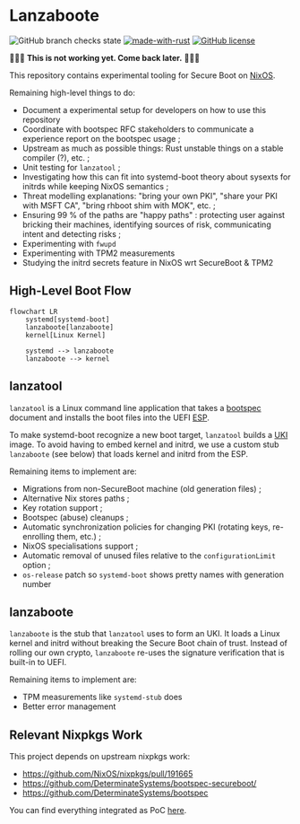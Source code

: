 # Lanzaboote

![GitHub branch checks state](https://img.shields.io/github/checks-status/blitz/lanzaboote/master)
[![made-with-rust](https://img.shields.io/badge/Made%20with-Rust-1f425f.svg)](https://www.rust-lang.org/)
[![GitHub license](https://img.shields.io/github/license/blitz/lanzaboot.svg)](https://github.com/blitz/lanzaboote/blob/master/LICENSE)

🚧🚧🚧 **This is not working yet. Come back later.** 🚧🚧🚧

This repository contains experimental tooling for Secure Boot on
[NixOS](https://nixos.org/).

Remaining high-level things to do:

- Document a experimental setup for developers on how to use this repository
- Coordinate with bootspec RFC stakeholders to communicate a experience report on the bootspec usage ;
- Upstream as much as possible things: Rust unstable things on a stable compiler (?), etc. ;
- Unit testing for `lanzatool` ;
- Investigating how this can fit into systemd-boot theory about sysexts for initrds while keeping NixOS semantics ;
- Threat modelling explanations: "bring your own PKI", "share your PKI with MSFT CA", "bring rhboot shim with MOK", etc. ;
- Ensuring 99 % of the paths are "happy paths" : protecting user against bricking their machines, identifying sources of risk, communicating intent and detecting risks ;
- Experimenting with `fwupd`
- Experimenting with TPM2 measurements
- Studying the initrd secrets feature in NixOS wrt SecureBoot & TPM2

## High-Level Boot Flow

```mermaid
flowchart LR
    systemd[systemd-boot]
	lanzaboote[lanzaboote]
	kernel[Linux Kernel]
	
	systemd --> lanzaboote
	lanzaboote --> kernel
```

## lanzatool

`lanzatool` is a Linux command line application that takes a
[bootspec](https://github.com/NixOS/rfcs/pull/125) document and
installs the boot files into the UEFI
[ESP](https://en.wikipedia.org/wiki/EFI_system_partition).


To make systemd-boot recognize a new boot target, `lanzatool` builds a
[UKI](https://wiki.archlinux.org/title/Unified_kernel_image) image. To
avoid having to embed kernel and initrd, we use a custom stub
`lanzaboote` (see below) that loads kernel and initrd from the ESP.

Remaining items to implement are:

- Migrations from non-SecureBoot machine (old generation files) ;
- Alternative Nix stores paths ;
- Key rotation support ;
- Bootspec (abuse) cleanups ;
- Automatic synchronization policies for changing PKI (rotating keys, re-enrolling them, etc.) ;
- NixOS specialisations support ;
- Automatic removal of unused files relative to the `configurationLimit` option ;
- `os-release` patch so `systemd-boot` shows pretty names with generation number

## lanzaboote

`lanzaboote` is the stub that `lanzatool` uses to form an UKI. It
loads a Linux kernel and initrd without breaking the Secure Boot chain
of trust. Instead of rolling our own crypto, `lanzaboote` re-uses the
signature verification that is built-in to UEFI.

Remaining items to implement are:

- TPM measurements like `systemd-stub` does
- Better error management

## Relevant Nixpkgs Work

This project depends on upstream nixpkgs work:

- https://github.com/NixOS/nixpkgs/pull/191665
- https://github.com/DeterminateSystems/bootspec-secureboot/
- https://github.com/DeterminateSystems/bootspec

You can find everything integrated as PoC
[here](https://github.com/NixOS/nixpkgs/pull/202497).

